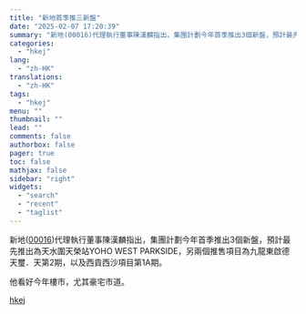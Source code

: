 ```yaml
---
title: "新地首季推三新盤"
date: "2025-02-07 17:20:39"
summary: "新地(00016)代理執行董事陳漢麟指出，集團計劃今年首季推出3個新盤，預計最先推出為天水圍天榮站Y..."
categories:
  - "hkej"
lang:
  - "zh-HK"
translations:
  - "zh-HK"
tags:
  - "hkej"
menu: ""
thumbnail: ""
lead: ""
comments: false
authorbox: false
pager: true
toc: false
mathjax: false
sidebar: "right"
widgets:
  - "search"
  - "recent"
  - "taglist"
---
```


新地([00016](https://stock360.hkej.com/quotePlus/00016))代理執行董事陳漢麟指出，集團計劃今年首季推出3個新盤，預計最先推出為天水圍天榮站YOHO WEST PARKSIDE，另兩個推售項目為九龍東啟德天璽．天第2期，以及西貢西沙項目第1A期。

他看好今年樓市，尤其豪宅市道。

[hkej](https://www2.hkej.com/instantnews/property/article/3995274/%E6%96%B0%E5%9C%B0%E9%A6%96%E5%AD%A3%E6%8E%A8%E4%B8%89%E6%96%B0%E7%9B%A4)
